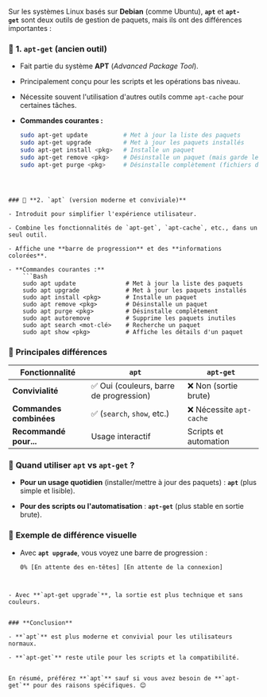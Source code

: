 Sur les systèmes Linux basés sur **Debian** (comme Ubuntu), **`apt`** et **`apt-get`** sont deux outils de gestion de paquets, mais ils ont des différences importantes :

### 🔹 **1. `apt-get` (ancien outil)**

- Fait partie du système **APT** (_Advanced Package Tool_).
    
- Principalement conçu pour les scripts et les opérations bas niveau.
    
- Nécessite souvent l'utilisation d'autres outils comme `apt-cache` pour certaines tâches.
    
- **Commandes courantes :**
    ```Bash
    sudo apt-get update          # Met à jour la liste des paquets
    sudo apt-get upgrade         # Met à jour les paquets installés
    sudo apt-get install <pkg>   # Installe un paquet
    sudo apt-get remove <pkg>    # Désinstalle un paquet (mais garde les fichiers de config)
    sudo apt-get purge <pkg>     # Désinstalle complètement (fichiers de config inclus)
```
    
    

### 🔹 **2. `apt` (version moderne et conviviale)**

- Introduit pour simplifier l'expérience utilisateur.
    
- Combine les fonctionnalités de `apt-get`, `apt-cache`, etc., dans un seul outil.
    
- Affiche une **barre de progression** et des **informations colorées**.
    
- **Commandes courantes :**
    ```Bash
    sudo apt update              # Met à jour la liste des paquets
    sudo apt upgrade             # Met à jour les paquets installés
    sudo apt install <pkg>       # Installe un paquet
    sudo apt remove <pkg>        # Désinstalle un paquet
    sudo apt purge <pkg>         # Désinstalle complètement
    sudo apt autoremove          # Supprime les paquets inutiles
    sudo apt search <mot-clé>    # Recherche un paquet
    sudo apt show <pkg>          # Affiche les détails d'un paquet
```
    
### 🔹 **Principales différences**

|Fonctionnalité|`apt`|`apt-get`|
|---|---|---|
|**Convivialité**|✅ Oui (couleurs, barre de progression)|❌ Non (sortie brute)|
|**Commandes combinées**|✅ (`search`, `show`, etc.)|❌ Nécessite `apt-cache`|
|**Recommandé pour...**|Usage interactif|Scripts et automation|

### 🔹 **Quand utiliser `apt` vs `apt-get` ?**

- **Pour un usage quotidien** (installer/mettre à jour des paquets) : **`apt`** (plus simple et lisible).
    
- **Pour des scripts ou l'automatisation** : **`apt-get`** (plus stable en sortie brute).
    

### 🔹 **Exemple de différence visuelle**

- Avec **`apt upgrade`**, vous voyez une barre de progression :
    ```Bash
    0% [En attente des en-têtes] [En attente de la connexion]
```
    
    
- Avec **`apt-get upgrade`**, la sortie est plus technique et sans couleurs.
    

### **Conclusion**

- **`apt`** est plus moderne et convivial pour les utilisateurs normaux.
    
- **`apt-get`** reste utile pour les scripts et la compatibilité.
    

En résumé, préférez **`apt`** sauf si vous avez besoin de **`apt-get`** pour des raisons spécifiques. 😊